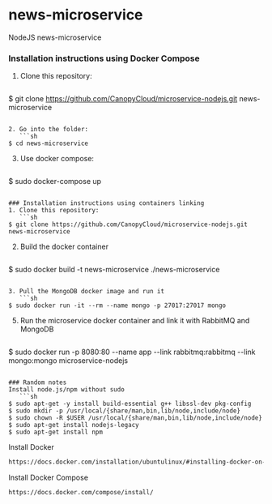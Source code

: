 # news-microservice
NodeJS news-microservice

### Installation instructions using Docker Compose

1. Clone this repository:
   ```sh
$ git clone https://github.com/CanopyCloud/microservice-nodejs.git news-microservice
```

2. Go into the folder:
   ```sh
$ cd news-microservice
```

3. Use docker compose:
   ```sh
$ sudo docker-compose up
```

### Installation instructions using containers linking
1. Clone this repository:
   ```sh
$ git clone https://github.com/CanopyCloud/microservice-nodejs.git news-microservice
```

2. Build the docker container
   ```sh
$ sudo docker build -t news-microservice ./news-microservice
```

3. Pull the MongoDB docker image and run it
   ```sh
$ sudo docker run -it --rm --name mongo -p 27017:27017 mongo
```

5. Run the microservice docker container and link it with RabbitMQ and MongoDB
   ```sh
$ sudo docker run -p 8080:80 --name app --link rabbitmq:rabbitmq --link mongo:mongo microservice-nodejs
```

### Random notes
Install node.js/npm without sudo
   ```sh
$ sudo apt-get -y install build-essential g++ libssl-dev pkg-config
$ sudo mkdir -p /usr/local/{share/man,bin,lib/node,include/node}
$ sudo chown -R $USER /usr/local/{share/man,bin,lib/node,include/node}
$ sudo apt-get install nodejs-legacy
$ sudo apt-get install npm
```

Install Docker
   ```sh
https://docs.docker.com/installation/ubuntulinux/#installing-docker-on-ubuntu
```

Install Docker Compose
   ```sh
https://docs.docker.com/compose/install/
```

